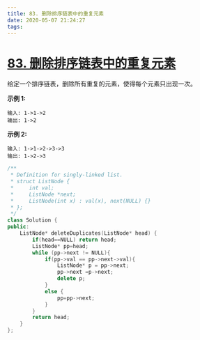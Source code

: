 ```yaml
---
title: 83. 删除排序链表中的重复元素
date: 2020-05-07 21:24:27
tags:
---
```

# [83. 删除排序链表中的重复元素](https://leetcode-cn.com/problems/remove-duplicates-from-sorted-list/)

给定一个排序链表，删除所有重复的元素，使得每个元素只出现一次。

**示例 1:**

```
输入: 1->1->2
输出: 1->2
```

**示例 2:**

```
输入: 1->1->2->3->3
输出: 1->2->3
```

```c++
/**
 * Definition for singly-linked list.
 * struct ListNode {
 *     int val;
 *     ListNode *next;
 *     ListNode(int x) : val(x), next(NULL) {}
 * };
 */
class Solution {
public:
    ListNode* deleteDuplicates(ListNode* head) {
        if(head==NULL) return head;
        ListNode* pp=head;
        while (pp->next != NULL){
            if(pp->val == pp->next->val){
                ListNode* p = pp->next;
                pp->next =p->next;
                delete p;
            }
            else {
                pp=pp->next;
            }
        }
        return head;
    }
};
```

